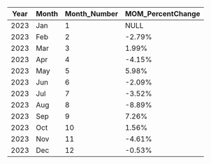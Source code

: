 |Year|Month|Month_Number|MOM_PercentChange|
|---|---|---|---|
|2023|Jan|1|NULL|
|2023|Feb|2|-2.79%|
|2023|Mar|3|1.99%|
|2023|Apr|4|-4.15%|
|2023|May|5|5.98%|
|2023|Jun|6|-2.09%|
|2023|Jul|7|-3.52%|
|2023|Aug|8|-8.89%|
|2023|Sep|9|7.26%|
|2023|Oct|10|1.56%|
|2023|Nov|11|-4.61%|
|2023|Dec|12|-0.53%|
